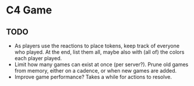 # C4 Game

## TODO

- As players use the reactions to place tokens, keep track of everyone who played.
    At the end, list them all, maybe also with (all of) the colors each player played.
- Limit how many games can exist at once (per server?). Prune old games from memory, either
    on a cadence, or when new games are added.
- Improve game performance? Takes a while for actions to resolve.
